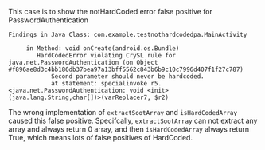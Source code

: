 This case is to show the notHardCoded error false positive for PasswordAuthentication

```
Findings in Java Class: com.example.testnothardcodedpa.MainActivity

	 in Method: void onCreate(android.os.Bundle)
		HardCodedError violating CrySL rule for java.net.PasswordAuthentication (on Object #f896ae8d3c4bb186db37bea97a13bff5562c843b6b9c10c7996d407f1f27c787)
			Second parameter should never be hardcoded.
			at statement: specialinvoke r5.<java.net.PasswordAuthentication: void <init>(java.lang.String,char[])>(varReplacer7, $r2)
```

The wrong implementation of `extractSootArray` and `isHardCodedArray` caused this false positive. Specifcally, `extractSootArray` can not extract any array and always return 0 array, and then `isHardCodedArray` always return True, which means lots of false positives of HardCoded.
